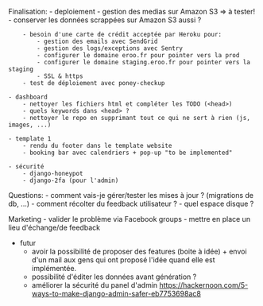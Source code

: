 Finalisation:
    - deploiement
        - gestion des medias sur Amazon S3 => à tester!
        - conserver les données scrappées sur Amazon S3 aussi ?

        - besoin d'une carte de crédit acceptée par Heroku pour:
            - gestion des emails avec SendGrid
            - gestion des logs/exceptions avec Sentry
            - configurer le domaine eroo.fr pour pointer vers la prod
            - configurer le domaine staging.eroo.fr pour pointer vers la staging
            - SSL & https
        - test de déploiement avec poney-checkup

    - dashboard
        - nettoyer les fichiers html et compléter les TODO (<head>)
        - quels keywords dans <head> ?
        - nettoyer le repo en supprimant tout ce qui ne sert à rien (js, images, ...)

    - template 1
        - rendu du footer dans le template website
        - booking bar avec calendriers + pop-up "to be implemented"

    - sécurité
        - django-honeypot
        - django-2fa (pour l'admin)


Questions:
    - comment vais-je gérer/tester les mises à jour ? (migrations de db, ...)
    - comment récolter du feedback utilisateur ?
    - quel espace disque ?

Marketing
    - valider le problème via Facebook groups
    - mettre en place un lieu d'échange/de feedback





- futur
    - avoir la possibilité de proposer des features (boite à idée) + envoi d'un mail aux gens qui ont proposé l'idée quand elle est implémentée.
    - possibilité d'éditer les données avant génération ?
    - améliorer la sécurité du panel d'admin
        https://hackernoon.com/5-ways-to-make-django-admin-safer-eb7753698ac8
